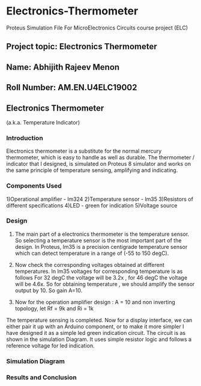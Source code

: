 # Electronics-Thermometer
Proteus Simulation File For MicroElectronics Circuits course project (ELC)
## Project topic: Electronics Thermometer  
## Name: Abhijith Rajeev Menon
## Roll Number: AM.EN.U4ELC19002

## Electronics Thermometer
(a.k.a. Temperature Indicator)

### Introduction 

Electronics thermometer is a substitute for the normal mercury thermometer, which is easy to handle as well as durable. The thermometer / indicator that I designed, is simulated on Proteus 8 simulator and works on the same principle of temperature sensing, amplifying and indicating.

### Components Used

1)Operational amplifier - lm324 
2)Temperature sensor - lm35 
3)Resistors of different specifications
4)LED - green for indication 
5)Voltage source 


### Design

1) The main part of a electronics thermometer is the temperature sensor. So 	selecting a temperature sensor is the most important part of the design. In Proteus, 	lm35 is a precision centigrade temperature sensor which can detect temperature in 	a range of (-55 to 150 degC). 

2) Now check the corresponding voltages obtained at different temperatures. In 		lm35 voltages for corresponding temperature is as follows 
For 32 degC the voltage will be 3.2x , for 46 degC the voltage will be 4.6x. So for 	obtaining temperature , we should amplify the sensor output by 10. So gain 	A=10.

3) Now for the operation amplifier design :
 A = 10 and non inverting topology, let Rf = 9k and Ri = 1k 

The temperature sensing is completed. Now for a display interface, we can either pair it up with an Arduino component, or to make it more simpler I have designed it as a simple led green indication circuit. The circuit is as shown in the simulation Diagram. It uses simple resistor logic and follows a reference voltage for led indication. 






### Simulation Diagram








### Results and Conclusion
